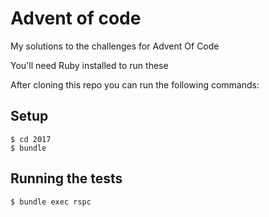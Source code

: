 # Advent of code

My solutions to the challenges for Advent Of Code

You'll need Ruby installed to run these

After cloning this repo you can run the following commands:

## Setup
```
$ cd 2017
$ bundle
```
## Running the tests
```
$ bundle exec rspc
```

